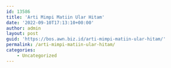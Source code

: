 ```yaml
---
id: 13586
title: 'Arti Mimpi Matiin Ular Hitam'
date: '2022-09-10T17:13:10+00:00'
author: admin
layout: post
guid: 'https://bos.awn.biz.id/arti-mimpi-matiin-ular-hitam/'
permalink: /arti-mimpi-matiin-ular-hitam/
categories:
    - Uncategorized
---
```


